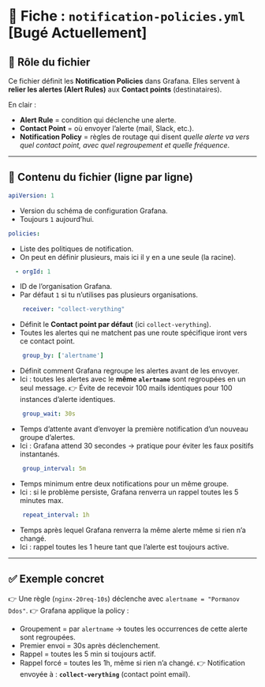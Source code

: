 # 📄 Fiche : `notification-policies.yml` [Bugé Actuellement]

## 🎯 Rôle du fichier

Ce fichier définit les **Notification Policies** dans Grafana.
Elles servent à **relier les alertes (Alert Rules)** aux **Contact points** (destinataires).

En clair :

* **Alert Rule** = condition qui déclenche une alerte.
* **Contact Point** = où envoyer l’alerte (mail, Slack, etc.).
* **Notification Policy** = règles de routage qui disent *quelle alerte va vers quel contact point, avec quel regroupement et quelle fréquence*.

---

## 📂 Contenu du fichier (ligne par ligne)

```yaml
apiVersion: 1
```

* Version du schéma de configuration Grafana.
* Toujours `1` aujourd’hui.

```yaml
policies:
```

* Liste des politiques de notification.
* On peut en définir plusieurs, mais ici il y en a une seule (la racine).

```yaml
  - orgId: 1
```

* ID de l’organisation Grafana.
* Par défaut `1` si tu n’utilises pas plusieurs organisations.

```yaml
    receiver: "collect-verything"
```

* Définit le **Contact point par défaut** (ici `collect-verything`).
* Toutes les alertes qui ne matchent pas une route spécifique iront vers ce contact point.

```yaml
    group_by: ['alertname']
```

* Définit comment Grafana regroupe les alertes avant de les envoyer.
* Ici : toutes les alertes avec le **même `alertname`** sont regroupées en un seul message.
  👉 Évite de recevoir 100 mails identiques pour 100 instances d’alerte identiques.

```yaml
    group_wait: 30s
```

* Temps d’attente avant d’envoyer la première notification d’un nouveau groupe d’alertes.
* Ici : Grafana attend 30 secondes → pratique pour éviter les faux positifs instantanés.

```yaml
    group_interval: 5m
```

* Temps minimum entre deux notifications pour un même groupe.
* Ici : si le problème persiste, Grafana renverra un rappel toutes les 5 minutes max.

```yaml
    repeat_interval: 1h
```

* Temps après lequel Grafana renverra la même alerte même si rien n’a changé.
* Ici : rappel toutes les 1 heure tant que l’alerte est toujours active.

---

## ✅ Exemple concret

👉 Une règle (`nginx-20req-10s`) déclenche avec `alertname = "Pormanov Ddos"`.
👉 Grafana applique la policy :

* Groupement = par `alertname` → toutes les occurrences de cette alerte sont regroupées.
* Premier envoi = 30s après déclenchement.
* Rappel = toutes les 5 min si toujours actif.
* Rappel forcé = toutes les 1h, même si rien n’a changé.
  👉 Notification envoyée à : **`collect-verything`** (contact point email).
